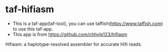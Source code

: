 # taf-hifiasm

- This is a taf-app(taf-tool), you can use taffish(https://www.taffish.com) to use this taf-app.
- This app is from https://github.com/chhylp123/hifiasm

Hifiasm: a haplotype-resolved assembler for accurate Hifi reads.
